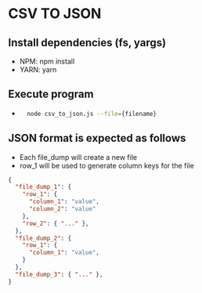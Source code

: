 # CSV TO JSON

## Install dependencies (fs, yargs)
* NPM: npm install
* YARN: yarn

## Execute program
* ```Bash
    node csv_to_json.js --file={filename}
  ```

## JSON format is expected as follows
* Each file_dump will create a new file
* row_1 will be used to generate column keys for the file 

```JSON
{
  "file_dump_1": {
    "row_1": {
      "column_1": "value",
      "column_2": "value"
    },
    "row_2": { "..." },
  },
  "file_dump_2": { 
    "row_1": {
      "column_1": "value",
    }
  },
  "file_dump_3": { "..." },
}
```
